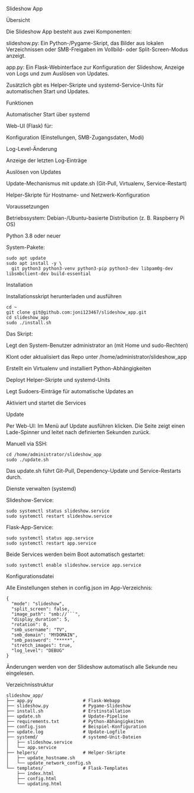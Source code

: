 Slideshow App

Übersicht

Die Slideshow App besteht aus zwei Komponenten:

slideshow.py: Ein Python-/Pygame-Skript, das Bilder aus lokalen Verzeichnissen oder SMB-Freigaben im Vollbild- oder Split-Screen-Modus anzeigt.

app.py: Ein Flask-Webinterface zur Konfiguration der Slideshow, Anzeige von Logs und zum Auslösen von Updates.

Zusätzlich gibt es Helper-Skripte und systemd-Service-Units für automatischen Start und Updates.

Funktionen

Automatischer Start über systemd

Web-UI (Flask) für:

Konfiguration (Einstellungen, SMB-Zugangsdaten, Modi)

Log-Level-Änderung

Anzeige der letzten Log-Einträge

Auslösen von Updates

Update-Mechanismus mit update.sh (Git-Pull, Virtualenv, Service-Restart)

Helper-Skripte für Hostname- und Netzwerk-Konfiguration

Voraussetzungen

Betriebssystem: Debian-/Ubuntu-basierte Distribution (z. B. Raspberry Pi OS)

Python 3.8 oder neuer

System-Pakete:

```
sudo apt update
sudo apt install -y \
  git python3 python3-venv python3-pip python3-dev libpam0g-dev libsmbclient-dev build-essential
```

Installation

Installationsskript herunterladen und ausführen

```
cd ~
git clone git@github.com:joni123467/slideshow_app.git
cd slideshow_app
sudo ./install.sh
```

Das Skript:

Legt den System-Benutzer administrator an (mit Home und sudo-Rechten)

Klont oder aktualisiert das Repo unter /home/administrator/slideshow_app

Erstellt ein Virtualenv und installiert Python-Abhängigkeiten

Deployt Helper-Skripte und systemd-Units

Legt Sudoers-Einträge für automatische Updates an

Aktiviert und startet die Services

Update

Per Web-UI: Im Menü auf Update ausführen klicken. Die Seite zeigt einen Lade-Spinner und leitet nach definierten Sekunden zurück.

Manuell via SSH:

```
cd /home/administrator/slideshow_app
sudo ./update.sh
```

Das update.sh führt Git-Pull, Dependency-Update und Service-Restarts durch.

Dienste verwalten (systemd)

Slideshow-Service:

```
sudo systemctl status slideshow.service
sudo systemctl restart slideshow.service
```

Flask-App-Service:

```
sudo systemctl status app.service
sudo systemctl restart app.service
```

Beide Services werden beim Boot automatisch gestartet:

```
sudo systemctl enable slideshow.service app.service
```

Konfigurationsdatei

Alle Einstellungen stehen in config.json im App-Verzeichnis:

```
{
  "mode": "slideshow",
  "split_screen": false,
  "image_path": "smb://```",
  "display_duration": 5,
  "rotation": 0,
  "smb_username": "TV",
  "smb_domain": "MYDOMAIN",
  "smb_password": "*****",
  "stretch_images": true,
  "log_level": "DEBUG"
}
```

Änderungen werden von der Slideshow automatisch alle Sekunde neu eingelesen.

Verzeichnisstruktur

```
slideshow_app/
├── app.py                   # Flask-Webapp
├── slideshow.py             # Pygame-Slideshow
├── install.sh               # Erstinstallation
├── update.sh                # Update-Pipeline
├── requirements.txt         # Python-Abhängigkeiten
├── config.json              # Beispiel-Konfiguration
├── update.log               # Update-Logfile
├── systemd/                 # systemd-Unit-Dateien
│   ├── slideshow.service
│   └── app.service
├── helpers/                 # Helper-Skripte
│   ├── update_hostname.sh
│   └── update_network_config.sh
└── templates/               # Flask-Templates
    ├── index.html
    ├── config.html
    └── updating.html
```

